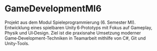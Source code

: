 # GameDevelopmentMI6
Projekt aus dem Modul Spieleprogrammierung (6. Semester MI). Entwicklung eines spielbaren Unity 6‑Prototyps mit Fokus auf Gameplay, Physik und UI‑Design. Ziel ist die praxisnahe Umsetzung moderner Game‑Development‑Techniken in Teamarbeit mithilfe von C#, Git und Unity‑Tools.

